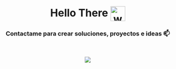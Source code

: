 <div align="center">
<!--<h1 > Hello There 👋 </h1> default -->
<h1>
  Hello There 
  <img 
    src="https://github.com/jmanueltorress/folderweb/blob/main/images/waving-hand-not%20bg.gif" 
     alt="wave gif" 
    style="width: 40px; height: 40px; vertical-align: middle;" 
  />
</h1>


 [](https://profile-counter.glitch.me/{jmanueltorress}/count.svg)



<h3 align="center"> Contactame para crear soluciones, proyectos e ideas 📫 </h3>
<br />
<p align="center">
<a href="https://www.linkedin.com/in/juanmanuel-ts/"><img src="https://img.shields.io/badge/linkedin-%230077B5.svg?&style=for-the-badge&logo=linkedin&logoColor=white"/></a>
 <!---
<a href="#"><img src="https://img.shields.io/badge/instagram-%23E4405F.svg?&style=for-the-badge&logo=instagram&logoColor=white"/></a>
--->

</p>

<!---
/Readme.md
--->


